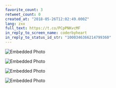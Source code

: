 ```yaml
---
favorite_count: 3
retweet_count: 0
created_at: "2018-05-26T12:02:49.000Z"
lang: zxx
full_text: https://t.co/PCpPNKvcMF
in_reply_to_screen_name: coderbyheart
in_reply_to_status_id_str: "1000346366214799360"
---
```


<div class="gallery gallery-4">

![Embedded Photo](https://twitter-media-coderbyheart.s3.eu-north-1.amazonaws.com/1000346513875308544-DeHxvFEXUAAIv8Z.jpg)

![Embedded Photo](https://twitter-media-coderbyheart.s3.eu-north-1.amazonaws.com/1000346513875308544-DeHxxa2XkAEXG-j.jpg)

![Embedded Photo](https://twitter-media-coderbyheart.s3.eu-north-1.amazonaws.com/1000346513875308544-DeHx0GvX4AEp6Bf.jpg)

![Embedded Photo](https://twitter-media-coderbyheart.s3.eu-north-1.amazonaws.com/1000346513875308544-DeHx1rVWAAAuzsM.jpg)

</div>
